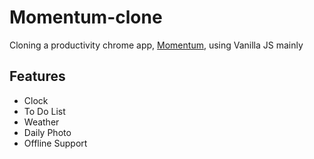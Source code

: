 # Momentum-clone

Cloning a productivity chrome app, [Momentum](https://chrome.google.com/webstore/detail/momentum/laookkfknpbbblfpciffpaejjkokdgca), using Vanilla JS mainly

## Features

- Clock
- To Do List
- Weather
- Daily Photo
- Offline Support

